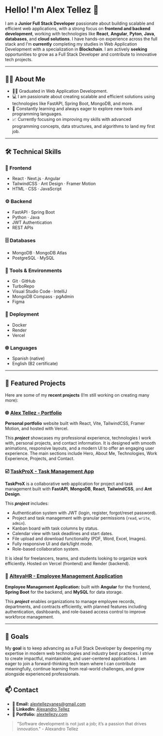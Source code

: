 # Hello! I'm Alex Tellez 👋

I am a **Junior Full Stack Developer** passionate about building scalable and efficient web applications, with a strong focus on **frontend and backend development**, working with technologies like **React**, **Angular**, **Pyton**, **Java**, **databases**, and **cloud solutions**. I have hands-on experience across the full stack and I’m **currently** completing my studies in Web Application Development with a specialization in **Blockchain**. I am actively **seeking** opportunities to grow as a Full Stack Developer and contribute to innovative tech projects.

---
## 🧑‍💻 About Me

- 👨‍🎓 Graduated in Web Application Development.
- 💻 I am passionate about creating scalable and efficient solutions using technologies like FastAPI, Spring Boot, MongoDB, and more.
- 🚀 Constantly learning and always eager to explore new tools and programming languages.
- 📈 Currently focusing on improving my skills with advanced programming concepts, data structures, and algorithms to land my first job.
  
---
## 🛠️ Technical Skills

### 🧩 Frontend  
- React · Next.js · Angular  
- TailwindCSS · Ant Design · Framer Motion  
- HTML · CSS · JavaScript

### ⚙️ Backend  
- FastAPI · Spring Boot  
- Python · Java  
- JWT Authentication
- REST APIs

### 🗄️ Databases  
- MongoDB · MongoDB Atlas  
- PostgreSQL · MySQL

### 🧰 Tools & Environments  
- Git · GitHub 
- TurboRepo  
- Visual Studio Code · IntelliJ
- MongoDB Compass · pgAdmin  
- Figma

### 🚀 Deployment  
- Docker
- Render
- Vercel 

### 🌐 Languages  
- Spanish (native) 
- English (B2 certificate)

---
## 🌱 Featured Projects

Here are some of my **recent projects** (I’m still working on creating many more):

### 🌐 [Alex Tellez - Portfolio](https://github.com/AlexandroTellez/alex-tellez-portfolio)
**Personal portfolio** website built with React, Vite, TailwindCSS, Framer Motion, and hosted with Vercel.

This ***project*** showcases my professional experience, technologies I work with, personal projects, and contact information. It is designed with smooth animations, responsive layouts, and a modern UI to offer an engaging user experience. The main sections include Hero, About Me, Technologies, Work Experience, Projects, and Contact.

### ☑️ [TaskProX - Task Management App](https://github.com/AlexandroTellez/TaskProX)
**TaskProX** is a collaborative web application for project and task management built with **FastAPI**, **MongoDB**, **React**, **TailwindCSS**, and **Ant Design**.

This ***project*** includes:
- Authentication system with JWT (login, register, forgot/reset password).
- Project and task management with granular permissions (`read`, `write`, `admin`).
- Kanban board with task columns by status.
- Calendar view with task deadlines and start dates.
- File upload and download functionality (PDF, Word, Excel, Images).
- Fully responsive UI and dark/light mode.
- Role-based collaboration system.

It is ideal for freelancers, teams, and students looking to organize work efficiently. Hosted on Vercel (frontend) and Render (backend).

### 🏢 [AlteyaHR - Employee Management Application](https://github.com/AlexandroTellez/AlteyaHR)
**Employee Management Application:** built with **Angular** for the frontend, **Spring Boot** for the backend, and **MySQL** for data storage.

This ***project*** enables organizations to manage employee records, departments, and contracts efficiently, with planned features including authentication, dashboards, and role-based access control to improve workforce management.

---
## 🎯 Goals

My **goal** is to keep advancing as a Full Stack Developer by deepening my expertise in modern web technologies and industry best practices. I strive to create impactful, maintainable, and user-centered applications. I am eager to join a forward-thinking tech team where I can contribute meaningfully, continue learning from real-world challenges, and grow alongside experienced professionals.

## 📫 Contact

- 📧 **Email:** [alextellezyanes@gmail.com](mailto:alextellezyanes@gmail.com)
- 🔗 **LinkedIn:** [Alexandro Tellez](https://www.linkedin.com/in/alex-tellez-y/)
- 🔗 **Portfolio:** [alextellezy.com](https://www.alextellezy.com/)

> "Software development is not just a job; it’s a passion that drives innovation." - Alexandro Tellez
